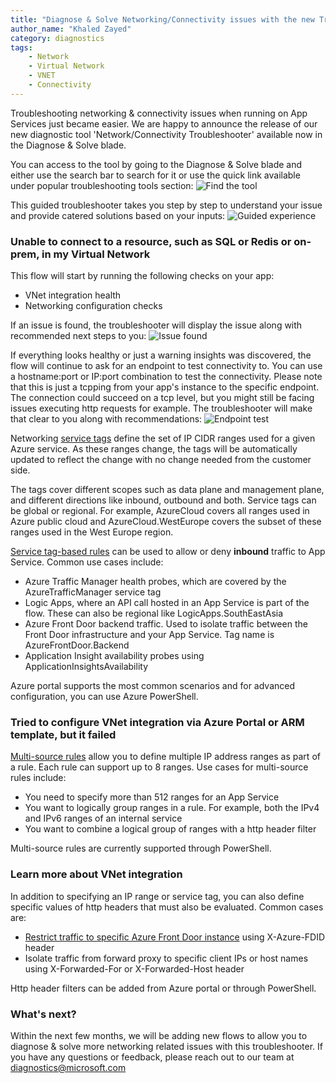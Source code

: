 ```yaml
---
title: "Diagnose & Solve Networking/Connectivity issues with the new Troubleshooter"
author_name: "Khaled Zayed"
category: diagnostics
tags:                                                           
    - Network
    - Virtual Network
    - VNET
    - Connectivity
---
```


Troubleshooting networking & connectivity issues when running on App Services just became easier. We are happy to announce the release of our new diagnostic tool 'Network/Connectivity Troubleshooter' available now in the Diagnose & Solve blade. 

You can access to the tool by going to the Diagnose & Solve blade and either use the search bar to search for it or use the quick link available under popular troubleshooting tools section:
![Find the tool]({{site.baseurl}}/media/2021/04/NT-homepage.png)

This guided troubleshooter takes you step by step to understand your issue and provide catered solutions based on your inputs:
![Guided experience]({{site.baseurl}}/media/2021/04/NT-flows.png)

### Unable to connect to a resource, such as SQL or Redis or on-prem, in my Virtual Network 

This flow will start by running the following checks on your app:
* VNet integration health
* Networking configuration checks

If an issue is found, the troubleshooter will display the issue along with recommended next steps to you:
![Issue found]({{site.baseurl}}/media/2021/04/NT-checks.png)


If everything looks healthy or just a warning insights was discovered, the flow will continue to ask for an endpoint to test connectivity to. You can use a hostname:port or IP:port combination to test the connectivity. Please note that this is just a tcpping from your app's instance to the specific endpoint. The connection could succeed on a tcp level, but you might still be facing issues executing http requests for example. The troubleshooter will make that clear to you along with recommendations:
![Endpoint test]({{site.baseurl}}/media/2021/04/NT-connectivity.png)


Networking [service tags](https://docs.microsoft.com/azure/virtual-network/service-tags-overview) define the set of IP CIDR ranges used for a given Azure service. As these ranges change, the tags will be automatically updated to reflect the change with no change needed from the customer side.

The tags cover different scopes such as data plane and management plane, and different directions like inbound, outbound and both. Service tags can be global or regional. For example, AzureCloud covers all ranges used in Azure public cloud and AzureCloud.WestEurope covers the subset of these ranges used in the West Europe region.

[Service tag-based rules](https://docs.microsoft.com/azure/app-service/app-service-ip-restrictions#set-a-service-tag-based-rule) can be used to allow or deny **inbound** traffic to App Service. Common use cases include:

* Azure Traffic Manager health probes, which are covered by the AzureTrafficManager service tag
* Logic Apps, where an API call hosted in an App Service is part of the flow. These can also be regional like LogicApps.SouthEastAsia
* Azure Front Door backend traffic. Used to isolate traffic between the Front Door infrastructure and your App Service. Tag name is AzureFrontDoor.Backend
* Application Insight availability probes using ApplicationInsightsAvailability

Azure portal supports the most common scenarios and for advanced configuration, you can use Azure PowerShell.

### Tried to configure VNet integration via Azure Portal or ARM template, but it failed

[Multi-source rules](https://docs.microsoft.com/azure/app-service/app-service-ip-restrictions#multi-source-rules) allow you to define multiple IP address ranges as part of a rule. Each rule can support up to 8 ranges. Use cases for multi-source rules include:

* You need to specify more than 512 ranges for an App Service
* You want to logically group ranges in a rule. For example, both the IPv4 and IPv6 ranges of an internal service
* You want to combine a logical group of ranges with a http header filter

Multi-source rules are currently supported through PowerShell.

### Learn more about VNet integration

In addition to specifying an IP range or service tag, you can also define specific values of http headers that must also be evaluated. Common cases are:

* [Restrict traffic to specific Azure Front Door instance](https://docs.microsoft.com/azure/app-service/app-service-ip-restrictions#restrict-access-to-a-specific-azure-front-door-instance) using X-Azure-FDID header
* Isolate traffic from forward proxy to specific client IPs or host names using X-Forwarded-For or X-Forwarded-Host header

Http header filters can be added from Azure portal or through PowerShell.

### What's next?

Within the next few months, we will be adding new flows to allow you to diagnose & solve more networking related issues with this troubleshooter. If you have any questions or feedback, please reach out to our team at diagnostics@microsoft.com
